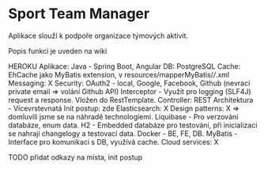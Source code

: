 # Sport Team Manager

Aplikace slouží k podpoře organizace týmových aktivit.

Popis funkcí je uveden na wiki

HEROKU
Aplikace: Java - Spring Boot, Angular
DB: PostgreSQL
Cache: EhCache jako MyBatis extension, v resources/mapperMyBatis/*/*.xml
Messaging: X
Security: OAuth2 - local, Google, Facebook, Github (nevrací private email => volání Github API)
Interceptor - Využit pro logging (SLF4J) request a response. Vložen do RestTemplate.
Controller: REST
Architektura - Vícevrstevnatá
Init postup: zde
Elasticsearch: X
Design patterns: X => domluvili jsme se na náhradě technologiemi.
    Liquibase - Pro verzování databáze, enum data.
    H2 - Embedded databáze pro testování, při inicializaci se nahrají changelogy a testovací data.
    Docker - BE, FE, DB.
    MyBatis - Interface pro komunikaci s DB, využívá cache.
Cloud services: X


TODO přidat odkazy na místa, init postup
